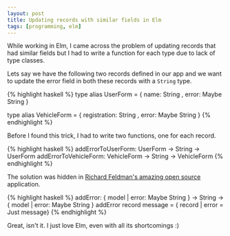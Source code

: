 ```yaml
---
layout: post
title: Updating records with similar fields in Elm
tags: [programming, elm]
---
```


While working in Elm, I came across the problem of updating records that had
similar fields but I had to write a function for each type due to lack of type
classes.

Lets say we have the following two records defined in our app and we want to
update the error field in both these records with a `String` type.

{% highlight haskell %}
type alias UserForm =
  { name: String
  , error: Maybe String
  }

type alias VehicleForm =
  { registration: String
  , error: Maybe String
  }
{% endhighlight %}

Before I found this trick, I had to write two functions, one for each record.

{% highlight haskell %}
addErrorToUserForm: UserForm -> String -> UserForm
addErrorToVehicleForm: VehicleForm -> String -> VehicleForm
{% endhighlight %}

The solution was hidden in [Richard Feldman's amazing open
source](https://github.com/rtfeldman/elm-spa-example/blob/d0d7a64d6a52f81ecbd4f0b9e09266ea1e30f787/src/Util.elm#L48)
application.

{% highlight haskell %}
addError: { model | error: Maybe String } -> String -> { model | error: Maybe String }
addError record message =
  { record | error = Just message}
{% endhighlight %}

Great, isn't it. I just love Elm, even with all its shortcomings :)
